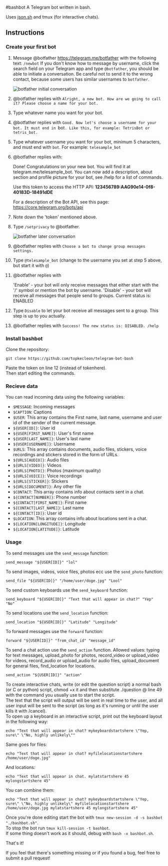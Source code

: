 #bashbot
A Telegram bot written in bash.

Uses [json.sh](https://github.com/dominictarr/JSON.sh) and tmux (for interactive chats).


## Instructions
### Create your first bot

1. Message @botfather https://telegram.me/botfather with the following
text: `/newbot`
   If you don't know how to message by username, click the search
field on your Telegram app and type `@botfather`, you should be able
to initiate a conversation. Be careful not to send it to the wrong
contact, because some users has similar usernames to `botfather`.

   ![botfather initial conversation](http://i.imgur.com/aI26ixR.png)

2. @botfather replies with `Alright, a new bot. How are we going to
call it? Please choose a name for your bot.`

3. Type whatever name you want for your bot.

4. @botfather replies with `Good. Now let's choose a username for your
bot. It must end in `bot`. Like this, for example: TetrisBot or
tetris_bot.`

5. Type whatever username you want for your bot, minimum 5 characters,
and must end with `bot`. For example: `telesample_bot`

6. @botfather replies with:

    Done! Congratulations on your new bot. You will find it at
telegram.me/telesample_bot. You can now add a description, about
section and profile picture for your bot, see /help for a list of
commands.

    Use this token to access the HTTP API:
    <b>123456789:AAG90e14-0f8-40183D-18491dDE</b>

    For a description of the Bot API, see this page:
https://core.telegram.org/bots/api

7. Note down the 'token' mentioned above.

8. Type `/setprivacy` to @botfather.

   ![botfather later conversation](http://i.imgur.com/tWDVvh4.png)

9. @botfather replies with `Choose a bot to change group messages settings.`

10. Type `@telesample_bot` (change to the username you set at step 5
above, but start it with `@`)

11. @botfather replies with

    'Enable' - your bot will only receive messages that either start
with the '/' symbol or mention the bot by username.
    'Disable' - your bot will receive all messages that people send to groups.
    Current status is: ENABLED

12. Type `Disable` to let your bot receive all messages sent to a
group. This step is up to you actually.

13. @botfather replies with `Success! The new status is: DISABLED. /help`

### Install bashbot  
Clone the repository:  
```
git clone https://github.com/topkecleon/telegram-bot-bash
```

Paste the token on line 12 (instead of tokenhere).  
Then start editing the commands.  
  
### Recieve data  
You can read incoming data using the following variables:  

* ```$MESSAGE```: Incoming messages  
* ```$CAPTION```: Captions  
* ```$USER```: This array contains the First name, last name, username and user id of the sender of the current message.
 * ```${USER[ID]}```: User id  
 * ```${USER[FIRST_NAME]}```: User's first name  
 * ```${USER[LAST_NAME]}```: User's last name  
 * ```${USER[USERNAME]}```: Username  
* ```$URLS```: This array contains documents, audio files, stickers, voice recordings and stickers stored in the form of URLs.
 * ```${URLS[AUDIO]}```: Audio files  
 * ```${URLS[VIDEO]}```: Videos  
 * ```${URLS[PHOTO]}```: Photos (maximum quality)  
 * ```${URLS[VOICE]}```: Voice recordings  
 * ```${URLS[STICKER]}```: Stickers  
 * ```${URLS[DOCUMENT]}```: Any other file  
* ```$CONTACT```: This array contains info about contacts sent in a chat.
 * ```${CONTACT[NUMBER]}```: Phone number  
 * ```${CONTACT[FIRST_NAME]}```: First name  
 * ```${CONTACT[LAST_NAME]}```: Last name  
 * ```${CONTACT[ID]}```: User id  
* ```$LOCATION```: This array contains info about locations sent in a chat.
 * ```${LOCATION[LONGITUDE]}```: Longitude  
 * ```${LOCATION[LATITUDE]}```: Latitude  

### Usage  
To send messages use the ```send_message``` function:  
```
send_message "${USER[ID]}" "lol" 
```   
To send images, videos, voice files, photos ecc use the ```send_photo``` function:  
```
send_file "${USER[ID]}" "/home/user/doge.jpg" "Lool"
```
To send custom keyboards use the ```send_keyboard``` function:  
```
send_keyboard "${USER[ID]}" "Text that will appear in chat?" "Yep" "No"
```  
To send locations use the ```send_location``` function:  
```
send_location "${USER[ID]}" "Latitude" "Longitude"
```  
To forward messages use the ```forward``` function:  
```
forward "${USER[ID]}" "from_chat_id" "message_id"
```  
To send a chat action use the ```send_action``` function.
Allowed values: typing for text messages, upload_photo for photos, record_video or upload_video for videos, record_audio or upload_audio for audio files, upload_document for general files, find_location for locations.  
```
send_action "${USER[ID]}" "action"
```   

To create interactive chats, write (or edit the question script) a normal bash (or C or python) script, chmod +x it and then substitute ./question @ line 49 with the command you usually use to start the script.  
The text that the script will output will be sent in real time to the user, and all user input will be sent to the script (as long as it's running or until the user kills it with /cancel).   
To open up a keyboard in an interactive script, print out the keyboard layout in the following way:  
```
echo "Text that will appear in chat? mykeyboardstartshere \"Yep, sure\" \"No, highly unlikely\""
```  
Same goes for files:
```
echo "Text that will appear in chat? myfilelocationstartshere /home/user/doge.jpg"
```  
And locations:  
```
echo "Text that will appear in chat. mylatstartshere 45 mylongstartshere 45"
```  
You can combine them:
```
echo "Text that will appear in chat? mykeyboardstartshere \"Yep, sure\" \"No, highly unlikely\" myfilelocationstartshere /home/user/doge.jpg mylatstartshere 45 mylongstartshere 45"
```  


Once you're done editing start the bot with ```tmux new-session -d -s bashbot "./bashbot.sh"```.  
To stop the bot run ```tmux kill-session -t bashbot```.  
If some thing doesn't work as it should, debug with ```bash -x bashbot.sh```.  

That's it!

If you feel that there's something missing or if you found a bug, feel free to submit a pull request!
